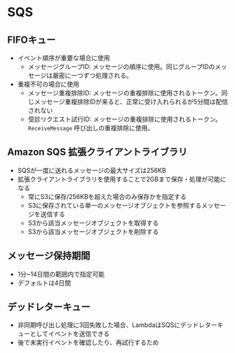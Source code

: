 # SQS

## FIFOキュー

* イベント順序が重要な場合に使用
  * メッセージグループID: メッセージの順序に使用。同じグループIDのメッセージは厳密に一つずつ処理される。
* 重複不可の場合に使用
  * メッセージ重複排除ID: メッセージの重複排除に使用されるトークン。同じメッセージ重複排除IDが来ると、正常に受け入れられるが5分間は配信されない
  * 受診リクエスト試行ID: メッセージの重複排除に使用されるトークン。`ReceiveMessage` 呼び出しの重複排除に使用。

## Amazon SQS 拡張クライアントライブラリ

* SQSが一度に送れるメッセージの最大サイズは256KB
* 拡張クライアントライブラリを使用することで2GBまで保存・処理が可能になる
  * 常にS3に保存/256KBを超えた場合のみ保存かを指定する
  * S3に保存されている単一のメッセージオブジェクトを参照するメッセージを送信する
  * S3から該当メッセージオブジェクトを取得する
  * S3から該当メッセージオブジェクトを削除する

## メッセージ保持期間

* 1分~14日間の範囲内で指定可能
* デフォルトは4日間

## デッドレターキュー

* 非同期呼び出し処理に3回失敗した場合、LambdaはSQSにデッドレターキューとしてイベントを送信できる
* 後で未実行イベントを確認したり、再試行するため